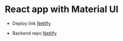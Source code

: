 # React app with Material UI

* Deploy link [Netlify](https://fuzzy-doodle.netlify.app)

* Backend repo [Netlify](https://github.com/dinhlab/fuzzy-doodle)
